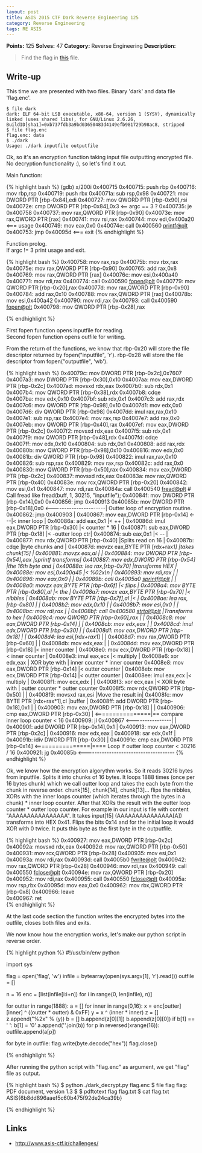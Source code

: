 ```yaml
---
layout: post
title: ASIS 2015 CTF Dark Reverse Engineering 125
category: Reverse Engineering
tags: RE ASIS
---
```


**Points:** 125
**Solves:** 47
**Category:** Reverse Engineering
**Description:**

> Find the flag in [this]({{site.url}}/assets/dark_aba92f5882a156452b18b895c722cea6) file.

## Write-up

This time we are presented with two files. Binary 'dark' and data file 'flag.enc'.

	$ file dark 
	dark: ELF 64-bit LSB executable, x86-64, version 1 (SYSV), dynamically linked (uses shared libs), for GNU/Linux 2.6.26, BuildID[sha1]=0xb737fdb3a9bd03650483d4149efb981729b98ac8, stripped
	$ file flag.enc 
	flag.enc: data
	$ ./dark 
	Usage: ./dark inputfile outputfile
 
Ok, so it's an encryption function taking input file outputting encrypted file.
No decryption functionality :), so let's find it out.  

Main function:  

{% highlight bash %}
(gdb) x/200i 0x400715
   0x400715:	push   rbp
   0x400716:	mov    rbp,rsp
   0x400719:	push   rbx
   0x40071a:	sub    rsp,0x98
   0x400721:	mov    DWORD PTR [rbp-0x84],edi
   0x400727:	mov    QWORD PTR [rbp-0x90],rsi
   0x40072e:	cmp    DWORD PTR [rbp-0x84],0x3  <== argc == 3 ?
   0x400735:	je     0x400758
   0x400737:	mov    rax,QWORD PTR [rbp-0x90]
   0x40073e:	mov    rax,QWORD PTR [rax]
   0x400741:	mov    rsi,rax
   0x400744:	mov    edi,0x400a20  <=== usage
   0x400749:	mov    eax,0x0
   0x40074e:	call   0x400560 <printf@plt>
   0x400753:	jmp    0x40095d  <=== exit
{% endhighlight %}

Function prolog.  
If argc != 3 print usage and exit.

{% highlight bash %}
   0x400758:	mov    rax,rsp
   0x40075b:	mov    rbx,rax
   0x40075e:	mov    rax,QWORD PTR [rbp-0x90]
   0x400765:	add    rax,0x8
   0x400769:	mov    rax,QWORD PTR [rax]
   0x40076c:	mov    esi,0x400a40
   0x400771:	mov    rdi,rax
   0x400774:	call   0x400590 <fopen@plt>
   0x400779:	mov    QWORD PTR [rbp-0x20],rax
   0x40077d:	mov    rax,QWORD PTR [rbp-0x90]
   0x400784:	add    rax,0x10
   0x400788:	mov    rax,QWORD PTR [rax]
   0x40078b:	mov    esi,0x400a42
   0x400790:	mov    rdi,rax
   0x400793:	call   0x400590 <fopen@plt>
   0x400798:	mov    QWORD PTR [rbp-0x28],rax

{% endhighlight %}

First fopen function opens inputfile for reading.  
Second fopen function opens outfile for writing.

From the return of the functions, we know that rbp-0x20 will store the file descriptor returned by fopen("inputfile", 'r').
rbp-0x28 will store the file descriptor from fopen("outputfile", 'wb').

{% highlight bash %}
   0x40079c:	mov    DWORD PTR [rbp-0x2c],0x7607  
   0x4007a3:	mov    DWORD PTR [rbp-0x30],0x10
   0x4007aa:	mov    eax,DWORD PTR [rbp-0x2c]
   0x4007ad:	movsxd rdx,eax
   0x4007b0:	sub    rdx,0x1
   0x4007b4:	mov    QWORD PTR [rbp-0x38],rdx
   0x4007b8:	cdqe   
   0x4007ba:	mov    edx,0x10
   0x4007bf:	sub    rdx,0x1
   0x4007c3:	add    rax,rdx
   0x4007c6:	mov    QWORD PTR [rbp-0x98],0x10
   0x4007d1:	mov    edx,0x0
   0x4007d6:	div    QWORD PTR [rbp-0x98]
   0x4007dd:	imul   rax,rax,0x10
   0x4007e1:	sub    rsp,rax
   0x4007e4:	mov    rax,rsp
   0x4007e7:	add    rax,0x0
   0x4007eb:	mov    QWORD PTR [rbp-0x40],rax
   0x4007ef:	mov    eax,DWORD PTR [rbp-0x2c]
   0x4007f2:	movsxd rdx,eax
   0x4007f5:	sub    rdx,0x1
   0x4007f9:	mov    QWORD PTR [rbp-0x48],rdx
   0x4007fd:	cdqe   
   0x4007ff:	mov    edx,0x10
   0x400804:	sub    rdx,0x1
   0x400808:	add    rax,rdx
   0x40080b:	mov    QWORD PTR [rbp-0x98],0x10
   0x400816:	mov    edx,0x0
   0x40081b:	div    QWORD PTR [rbp-0x98]
   0x400822:	imul   rax,rax,0x10
   0x400826:	sub    rsp,rax
   0x400829:	mov    rax,rsp
   0x40082c:	add    rax,0x0
   0x400830:	mov    QWORD PTR [rbp-0x50],rax
   0x400834:	mov    eax,DWORD PTR [rbp-0x2c]
   0x400837:	movsxd rdx,eax
   0x40083a:	mov    rax,QWORD PTR [rbp-0x40]
   0x40083e:	mov    rcx,QWORD PTR [rbp-0x20]
   0x400842:	mov    esi,0x1
   0x400847:	mov    rdi,rax
   0x40084a:	call   0x400540 <fread@plt>           # Call fread like fread(buff, 1, 30215, "inputfile");
   0x40084f:	mov    DWORD PTR [rbp-0x14],0x0
   0x400856:	jmp    0x400913
   0x40085b:	mov    DWORD PTR [rbp-0x18],0x0 <----------------------| Outter loop of encryption routine.
   0x400862:	jmp    0x400903                                        | 
   0x400867:	mov    eax,DWORD PTR [rbp-0x14] <---|< inner loop      |
   0x40086a:	add    eax,0x1                      |< ++              |
   0x40086d:	imul   eax,DWORD PTR [rbp-0x30]     |< counter * 16    |
   0x400871:	sub    eax,DWORD PTR [rbp-0x18]     |< -outter loop ctr|
   0x400874:	sub    eax,0x1                      |< --              |
   0x400877:	mov    rdx,QWORD PTR [rbp-0x40]     |Splits read on 16 |
   0x40087b:	cdqe                                |byte chunks and   |
   0x40087d:	movzx  eax,BYTE PTR [rdx+rax*1]     |takes chunk[15]   |
   0x400881:	movzx  eax,al                       |                  |
   0x400884:	mov    DWORD PTR [rbp-0x54],eax     |sprintf transforms|
   0x400887:	mov    edx,DWORD PTR [rbp-0x54]     |the 16th byte and |
   0x40088a:	lea    rax,[rbp-0x70]               |transforms HEX    |
   0x40088e:	mov    esi,0x400a45                 |< %02x\n          |
   0x400893:	mov    rdi,rax                      |                  |
   0x400896:	mov    eax,0x0                      |                  |
   0x40089b:	call   0x4005a0 <sprintf@plt>       |                  |
   0x4008a0:	movzx  eax,BYTE PTR [rbp-0x6f]      |< flips           |
   0x4008a4:	mov    BYTE PTR [rbp-0x80],al       |< the             |
   0x4008a7:	movzx  eax,BYTE PTR [rbp-0x70]      |< nibbles         |
   0x4008ab:	mov    BYTE PTR [rbp-0x7f],al       |<                 |
   0x4008ae:	lea    rax,[rbp-0x80]               |                  |
   0x4008b2:	mov    edx,0x10                     |                  |
   0x4008b7:	mov    esi,0x0                      |                  |
   0x4008bc:	mov    rdi,rax                      |                  |
   0x4008bf:	call   0x400580 <strtol@plt>        |Transforms to hex |
   0x4008c4:	mov    QWORD PTR [rbp-0x60],rax     |                  |
   0x4008c8:	mov    eax,DWORD PTR [rbp-0x14]     |                  |
   0x4008cb:	mov    edx,eax                      |                  |
   0x4008cd:	imul   edx,DWORD PTR [rbp-0x30]     |                  |
   0x4008d1:	mov    eax,DWORD PTR [rbp-0x18]     |                  |
   0x4008d4:	lea    esi,[rdx+rax*1]              |                  |
   0x4008d7:	mov    rax,QWORD PTR [rbp-0x60]     |                  |
   0x4008db:	mov    edx,eax                      |                  |
   0x4008dd:	mov    eax,DWORD PTR [rbp-0x18]     |< inner counter   |
   0x4008e0:	mov    ecx,DWORD PTR [rbp-0x18]     |< inner counter   |
   0x4008e3:	imul   eax,ecx                      |< multiply        |
   0x4008e6:	xor    edx,eax                      | XOR byte with    | inner counter * inner counter
   0x4008e8:	mov    eax,DWORD PTR [rbp-0x14]     |< outter counter  |
   0x4008eb:	mov    ecx,DWORD PTR [rbp-0x14]     |< outter counter  |
   0x4008ee:	imul   eax,ecx                      |< multiply        | 
   0x4008f1:	mov    ecx,edx                      |                  |
   0x4008f3:	xor    ecx,eax                      |< XOR byte with   | outter counter * outter counter
   0x4008f5:	mov    rdx,QWORD PTR [rbp-0x50]     |                  |
   0x4008f9:	movsxd rax,esi                      |Move the result in|
   0x4008fc:	mov    BYTE PTR [rdx+rax*1],cl      |buffer            |
   0x4008ff:	add    DWORD PTR [rbp-0x18],0x1     |                  |
   0x400903:	mov    eax,DWORD PTR [rbp-0x18]     |                  |
   0x400906:	cmp    eax,DWORD PTR [rbp-0x30]     | <================|== compare inner loop counter < 16
   0x400909:	jl     0x400867    <----------------|                  |
   0x40090f:	add    DWORD PTR [rbp-0x14],0x1                        |
   0x400913:	mov    eax,DWORD PTR [rbp-0x2c]                        |
   0x400916:	mov    edx,eax                                         |
   0x400918:	sar    edx,0x1f                                        |
   0x40091b:	idiv   DWORD PTR [rbp-0x30]                            |
   0x40091e:	cmp    eax,DWORD PTR [rbp-0x14]       <================|==== Loop if outter loop counter < 30216 / 16
   0x400921:	jg     0x40085b   <-------------------------------------
{% endhighlight %}

Ok, we know how the encryption algorythm works. So it reads 30216 bytes from inputfile. Splits it into chunks of 16 bytes.
It loops 1888 times (once per 16 bytes chunk) which we call outter loop and takes the each byte from the chunk in reverse order.
chunk[15], chunk[14], chunk[13]... flips the nibbles, XORs with the inner loops counter (which iterates through the bytes in a chunk) * inner loop counter.
After that XORs the result with the outter loop counter * outter loop counter.
For example in our input is file with content "AAAAAAAAAAAAAAAA". It takes input[15] (AAAAAAAAAAAAAAA[A]) transforms into HEX 0x41.
Flips the bits 0x14 and for the initial loop it would XOR with 0 twice. It puts this byte as the first byte in the outputfile.

{% highlight bash %}
   0x400927:	mov    eax,DWORD PTR [rbp-0x2c]
   0x40092a:	movsxd rdx,eax
   0x40092d:	mov    rax,QWORD PTR [rbp-0x50]
   0x400931:	mov    rcx,QWORD PTR [rbp-0x28]
   0x400935:	mov    esi,0x1
   0x40093a:	mov    rdi,rax
   0x40093d:	call   0x4005b0 <fwrite@plt>
   0x400942:	mov    rax,QWORD PTR [rbp-0x28]
   0x400946:	mov    rdi,rax
   0x400949:	call   0x400550 <fclose@plt>
   0x40094e:	mov    rax,QWORD PTR [rbp-0x20]
   0x400952:	mov    rdi,rax
   0x400955:	call   0x400550 <fclose@plt>
   0x40095a:	mov    rsp,rbx
   0x40095d:	mov    eax,0x0
   0x400962:	mov    rbx,QWORD PTR [rbp-0x8]
   0x400966:	leave  
   0x400967:	ret    
{% endhighlight %}

At the last code section the function writes the encrypted bytes into the outfile, closes both files and exits.

We now know how the encryption works, let's make our python script in reverse order.

{% highlight python %}
#!/usr/bin/env python

import sys

flag = open('flag', 'w')
infile = bytearray(open(sys.argv[1], 'r').read())
outfile = []

n = 16
enc = [list(infile[i:i+n]) for i in range(0, len(infile), n)]

for outter in range(1888):
	a = []
	for inner in range(0,16):
		x = enc[outter][inner] ^ ((outter * outter) & 0xFF)
		y = x ^ (inner * inner)
		z = []
		z.append("%2x" % (y))
		b = []
		b.append(z[0][1])
		b.append(z[0][0])
		if b[1] == ' ':
			b[1] = '0'
		a.append(''.join(b))
	for p in reversed(xrange(16)):
		outfile.append(a[p])

for byte in outfile:
	flag.write(byte.decode("hex"))
flag.close()

{% endhighlight %}

After running the python script with "flag.enc" as argument, we get "flag" file as output.

{% highlight bash %}
$ python ./dark_decrypt.py flag.enc 
$ file flag
flag: PDF document, version 1.3
$
$ pdftotext flag flag.txt
$ cat flag.txt 
ASIS{6b8dd896aaef5c60b475f92de24ca39b}

{% endhighlight %}

## Links

* <http://www.asis-ctf.ir/challenges/>


